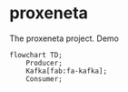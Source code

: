# proxeneta
The proxeneta project. Demo

```mermaid
flowchart TD;
    Producer;
    Kafka[fab:fa-kafka];
    Consumer;
```
